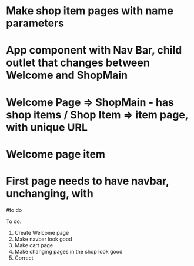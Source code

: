 # Make shop item pages with name parameters

# App component with Nav Bar, child outlet that changes between Welcome and ShopMain
# Welcome Page => ShopMain - has shop items / Shop Item => item page, with unique URL
# Welcome page item
# First page needs to have navbar, unchanging, with
#to do

To do:
1. Create Welcome page
2. Make navbar look good
3. Make cart page
4. Make changing pages in the shop look good
5. Correct
